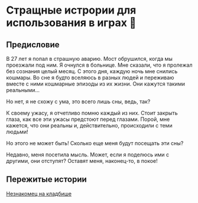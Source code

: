 # Стращные истрории для использования в играх 👻

## Предисловие

В 27 лет я попал в страшную аварию. Мост обрушился, когда мы проезжали под ним.
Я очнулся в больнице. Мне сказали, что я пролежал без сознания целый месяц. С
этого дня, каждую ночь мне снились кошмары. Во сне я будто вселяюсь в разных
людей и переживаю вместе с ними кошмарные эпизоды из их жизни. Они кажутся
такими реальными...

Но нет, я не схожу с ума, это всего лишь сны, ведь, так?

К своему ужасу, я отчетливо помню каждый из них. Стоит закрыть глаза, как все
эти ужасы предстоют перед глазами. Порой, мне кажется, что они реальны и, действительно, происходили с теми людьми!

Но этого не может быть! Сколько еще меня будут посещать эти сны?

Недавно, меня посетила мысль. Может, если я поделюсь ими с другими, они
отступят? Оставят меня, наконец-то, в покое!

## Пережитые истории

[Незнакомец на кладбише](stranger_in_the_graveyard.md)
